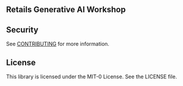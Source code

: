 ## Retails Generative AI Workshop

## Security

See [CONTRIBUTING](CONTRIBUTING.md#security-issue-notifications) for more information.

## License

This library is licensed under the MIT-0 License. See the LICENSE file.

